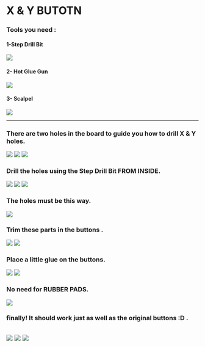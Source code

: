 # X & Y BUTOTN


### Tools you need :
#### 1-Step Drill Bit 
![](https://github.com/Gameboypi/SPW/blob/master/X_Y/1.JPG)
#### 2- Hot Glue Gun
![](https://github.com/Gameboypi/SPW/blob/master/X_Y/1-2.JPG)
#### 3- Scalpel 
![](https://github.com/Gameboypi/SPW/blob/master/X_Y/1-3.JPG)

-----

### There are two holes in the board to guide you how to drill X & Y holes.
![](https://github.com/Gameboypi/SPW/blob/master/X_Y/2.JPG)
![](https://github.com/Gameboypi/SPW/blob/master/X_Y/3.JPG)
![](https://github.com/Gameboypi/SPW/blob/master/X_Y/4.JPG)
### Drill the holes using the Step Drill Bit FROM INSIDE.
![](https://github.com/Gameboypi/SPW/blob/master/X_Y/5.JPG)
![](https://github.com/Gameboypi/SPW/blob/master/X_Y/6.JPG)
![](https://github.com/Gameboypi/SPW/blob/master/X_Y/8.JPG)
### The holes must be this way.
![](https://github.com/Gameboypi/SPW/blob/master/X_Y/9.JPG)
### Trim these parts in the buttons .
![](https://github.com/Gameboypi/SPW/blob/master/X_Y/10.JPG)
![](https://github.com/Gameboypi/SPW/blob/master/X_Y/11.JPG)
### Place a little glue on the buttons.
![](https://github.com/Gameboypi/SPW/blob/master/X_Y/12.JPG)
![](https://github.com/Gameboypi/SPW/blob/master/X_Y/13.JPG)
### No need for RUBBER PADS.
![](https://github.com/Gameboypi/SPW/blob/master/X_Y/14.JPG)
### finally! It should work just as well as the original buttons :D .
![](https://github.com/Gameboypi/SPW/blob/master/X_Y/15.JPG)
![](https://github.com/Gameboypi/SPW/blob/master/X_Y/16.JPG)
![](https://github.com/Gameboypi/SPW/blob/master/X_Y/17.JPG)
-----


 
